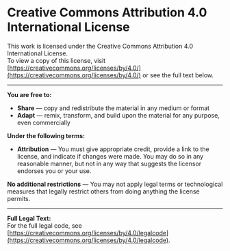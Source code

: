 # Creative Commons Attribution 4.0 International License

This work is licensed under the Creative Commons Attribution 4.0 International License.  
To view a copy of this license, visit [https://creativecommons.org/licenses/by/4.0/](https://creativecommons.org/licenses/by/4.0/) or see the full text below.

---
**You are free to:**  
- **Share** — copy and redistribute the material in any medium or format  
- **Adapt** — remix, transform, and build upon the material for any purpose, even commercially  

**Under the following terms:**  
- **Attribution** — You must give appropriate credit, provide a link to the license, and indicate if changes were made. You may do so in any reasonable manner, but not in any way that suggests the licensor endorses you or your use.  

**No additional restrictions** — You may not apply legal terms or technological measures that legally restrict others from doing anything the license permits.  

---
**Full Legal Text:**  
For the full legal code, see [https://creativecommons.org/licenses/by/4.0/legalcode](https://creativecommons.org/licenses/by/4.0/legalcode).
